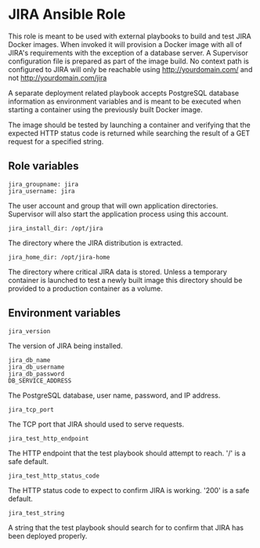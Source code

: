 # JIRA Ansible Role

This role is meant to be used with external playbooks to build and test JIRA Docker images. When invoked it will provision a Docker image with all of JIRA's requirements with the exception of a database server. A Supervisor configuration file is prepared as part of the image build. No context path is configured to JIRA will only be reachable using http://yourdomain.com/ and not http://yourdomain.com/jira 

A separate deployment related playbook accepts PostgreSQL database information as environment variables and is meant to be executed when starting a container using the previously built Docker image.

The image should be tested by launching a container and verifying that the expected HTTP status code is returned while searching the result of a GET request for a specified string.


## Role variables

    jira_groupname: jira
    jira_username: jira

The user account and group that will own application directories. Supervisor will also start the application process using this account.

    jira_install_dir: /opt/jira

The directory where the JIRA distribution is extracted.

    jira_home_dir: /opt/jira-home

The directory where critical JIRA data is stored. Unless a temporary container is launched to test a newly built image this directory should be provided to a production container as a volume.


## Environment variables

    jira_version

The version of JIRA being installed.

    jira_db_name
    jira_db_username
    jira_db_password
    DB_SERVICE_ADDRESS

The PostgreSQL database, user name, password, and IP address.

    jira_tcp_port

The TCP port that JIRA should used to serve requests.

    jira_test_http_endpoint

The HTTP endpoint that the test playbook should attempt to reach. '/' is a safe default.

    jira_test_http_status_code

The HTTP status code to expect to confirm JIRA is working. '200' is a safe default.

    jira_test_string

A string that the test playbook should search for to confirm that JIRA has been deployed properly. 
